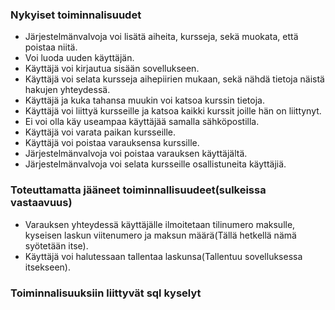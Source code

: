### Nykyiset toiminnalisuudet

* Järjestelmänvalvoja voi lisätä aiheita, kursseja, sekä muokata, että poistaa niitä.
* Voi luoda uuden käyttäjän.
* Käyttäjä voi kirjautua sisään sovellukseen.
* Käyttäjä voi selata kursseja aihepiirien mukaan, sekä nähdä tietoja näistä hakujen yhteydessä.
* Käyttäjä ja kuka tahansa muukin voi katsoa kurssin tietoja.
* Käyttäjä voi liittyä kursseille ja katsoa kaikki kurssit joille hän on liittynyt.
* Ei voi olla käy useampaa käyttäjää samalla sähköpostilla.
* Käyttäjä voi varata paikan kursseille.
* Käyttäjä voi poistaa varauksensa kurssille.
* Järjestelmänvalvoja voi poistaa varauksen käyttäjältä.
* Järjestelmänvalvoja voi selata kursseille osallistuneita käyttäjiä.

### Toteuttamatta jääneet toiminnallisuudeet(sulkeissa vastaavuus)

* Varauksen yhteydessä käyttäjälle ilmoitetaan tilinumero maksulle, kyseisen laskun viitenumero ja maksun määrä(Tällä hetkellä nämä syötetään itse).
* Käyttäjä voi halutessaan tallentaa laskunsa(Tallentuu sovelluksessa itsekseen).



### Toiminnalisuuksiin liittyvät sql kyselyt

